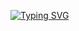 [![Typing SVG](https://readme-typing-svg.demolab.com?font=Fira+Code&size=18&pause=1250&color=F7F7F7&background=000000&center=true&vCenter=true&random=false&width=435&lines=Current+status%3A+Go+backend+developer)](https://git.io/typing-svg)
